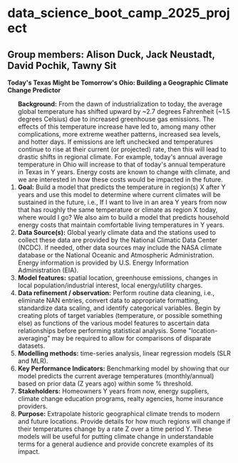 <h1> data_science_boot_camp_2025_project </h1>
<h2> Group members: Alison Duck, Jack Neustadt, David Pochik, Tawny Sit </h2>

<p> <strong> Today's Texas Might be Tomorrow's Ohio: Building a Geographic Climate Change Predictor </strong> </p>

<ol>
<il> <strong>Background:</strong> From the dawn of industrialization to today, the average global temperature has shifted upward by ~2.7 degrees Fahrenheit (~1.5 degrees Celsius) due to increased greenhouse gas emissions. The effects of this temperature increase have led to, among many other complications, more extreme weather patterns, increased sea levels, and hotter days. If emissions are left unchecked and temperatures continue to rise at their current (or projected) rate, then this will lead to drastic shifts in regional climate. For example, today's annual average temperature in Ohio will increase to that of today's annual temperature in Texas in Y years. Energy costs are known to change with climate, and we are interested in how these costs would be impacted in the future. </li>

<li> <strong>Goal:</strong> Build a model that predicts the temperature in region(s) X after Y years and use this model to determine where current climates will be sustained in the future, i.e., If I want to live in an area Y years from now that has roughly the same temperature or climate as region X today, where would I go? We also aim to build a model that predicts household energy costs that maintain comfortable living temperatures in Y years. </li>

<li> <strong>Data Source(s):</strong> Global yearly climate data and the stations used to collect these data are provided by the National Climatic Data Center (NCDC). If needed, other data sources may include the NASA climate database or the National Oceanic and Atmospheric Administration. Energy information is provided by U.S. Energy Information Administration (EIA). </li>

<li> <strong>Model features:</strong> spatial location, greenhouse emissions, changes in local population/industrial interest, local energy/utility charges. </li>

<li> <strong>Data refinement / observation:</strong> Perform routine data cleaning, i.e., eliminate NAN entries, convert data to appropriate formatting, standardize data scaling, and identify categorical variables. Begin by creating plots of target variables (temperature, or possible something else) as functions of the various model features to ascertain data relationships before performing statistical analysis. Some "location-averaging" may be required to allow for comparisons of disparate datasets.</li>

<li> <strong>Modelling methods:</strong> time-series analysis, linear regression models (SLR and MLR). </li>

<li> <strong>Key Performance Indicators:</strong> Benchmarking model by showing that our model predicts the current average temperatures (monthly/annual) based on prior data (Z years ago) within some % threshold. </li>

<li> <strong>Stakeholders:</strong> Homeowners Y years from now, energy suppliers, climate change education programs, realty agencies, home insurance providers. </li>

<li> <strong>Purpose:</strong> Extrapolate historic geographical climate trends to modern and future locations. Provide details for how much regions will change if their temperatures change by a rate Z over a time period Y. These models will be useful for putting climate change in understandable terms for a general audience and provide concrete examples of its impact. </li>
